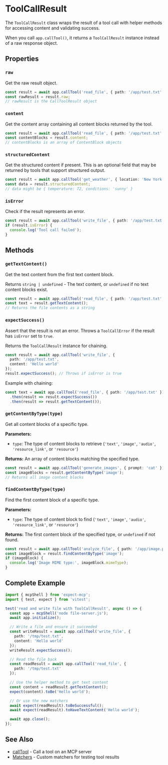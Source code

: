 # ToolCallResult

The `ToolCallResult` class wraps the result of a tool call with helper methods for accessing content and validating success.

When you call `app.callTool()`, it returns a `ToolCallResult` instance instead of a raw response object.

## Properties

### `raw`

Get the raw result object.

```ts
const result = await app.callTool('read_file', { path: '/app/test.txt' });
const rawResult = result.raw;
// rawResult is the CallToolResult object
```

### `content`

Get the content array containing all content blocks returned by the tool.

```ts
const result = await app.callTool('read_file', { path: '/app/test.txt' });
const contentBlocks = result.content;
// contentBlocks is an array of ContentBlock objects
```

### `structuredContent`

Get the structured content if present. This is an optional field that may be returned by tools that support structured output.

```ts
const result = await app.callTool('get_weather', { location: 'New York' });
const data = result.structuredContent;
// data might be { temperature: 72, conditions: 'sunny' }
```

### `isError`

Check if the result represents an error.

```ts
const result = await app.callTool('write_file', { path: '/app/test.txt', content: 'Hello' });
if (result.isError) {
  console.log('Tool call failed');
}
```

## Methods

### `getTextContent()`

Get the text content from the first text content block.

Returns `string | undefined` - The text content, or `undefined` if no text content blocks exist.

```ts
const result = await app.callTool('read_file', { path: '/app/test.txt' });
const text = result.getTextContent();
// Returns the file contents as a string
```

### `expectSuccess()`

Assert that the result is not an error. Throws a `ToolCallError` if the result has `isError` set to `true`.

Returns the `ToolCallResult` instance for chaining.

```ts
const result = await app.callTool('write_file', {
  path: '/app/test.txt',
  content: 'Hello world'
});
result.expectSuccess(); // Throws if isError is true
```

Example with chaining:

```ts
const text = await app.callTool('read_file', { path: '/app/test.txt' })
  .then(result => result.expectSuccess())
  .then(result => result.getTextContent());
```

### `getContentByType(type)`

Get all content blocks of a specific type.

**Parameters:**
- `type`: The type of content blocks to retrieve (`'text'`, `'image'`, `'audio'`, `'resource_link'`, or `'resource'`)

**Returns:** An array of content blocks matching the specified type.

```ts
const result = await app.callTool('generate_images', { prompt: 'cat' });
const imageBlocks = result.getContentByType('image');
// Returns all image content blocks
```

### `findContentByType(type)`

Find the first content block of a specific type.

**Parameters:**
- `type`: The type of content block to find (`'text'`, `'image'`, `'audio'`, `'resource_link'`, or `'resource'`)

**Returns:** The first content block of the specified type, or `undefined` if not found.

```ts
const result = await app.callTool('analyze_file', { path: '/app/image.png' });
const imageBlock = result.findContentByType('image');
if (imageBlock) {
  console.log('Image MIME type:', imageBlock.mimeType);
}
```

## Complete Example

```ts
import { mcpShell } from 'expect-mcp';
import { test, expect } from 'vitest';

test('read and write file with ToolCallResult', async () => {
  const app = mcpShell('node file-server.js');
  await app.initialize();

  // Write a file and ensure it succeeded
  const writeResult = await app.callTool('write_file', {
    path: '/tmp/test.txt',
    content: 'Hello world'
  });
  writeResult.expectSuccess();

  // Read the file back
  const readResult = await app.callTool('read_file', {
    path: '/tmp/test.txt'
  });

  // Use the helper method to get text content
  const content = readResult.getTextContent();
  expect(content).toBe('Hello world');

  // Or use the new matchers
  await expect(readResult).toBeSuccessful();
  await expect(readResult).toHaveTextContent('Hello world');

  await app.close();
});
```

## See Also

- [callTool](callTool) - Call a tool on an MCP server
- [Matchers](matchers) - Custom matchers for testing tool results
